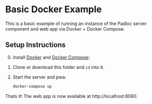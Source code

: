 # Basic Docker Example

This is a basic example of running an instance of the Padloc server component
and web app via Docker + Docker Compose.

## Setup Instructions

0. Install [Docker](https://docs.docker.com/get-docker/) and
   [Docker Compose](https://docs.docker.com/compose/install/):
1. Clone or download this folder and `cd` into it.
2. Start the server and pwa:

    ```sh
    docker-compose up
    ```

Thats it! The web app is now available at http://localhost:8080.
